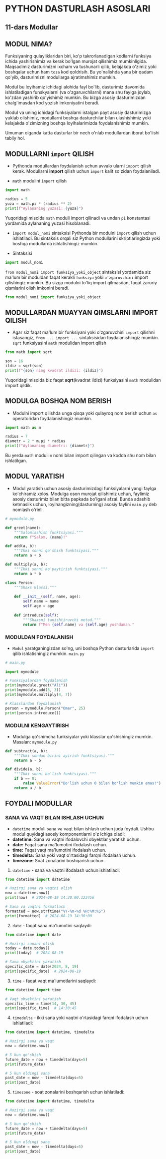 # PYTHON DASTURLASH ASOSLARI

## 11-dars Modullar

## MODUL NIMA?
Funksiyaning qulayliklaridan biri, ko'p takrorlanadigan kodlarni funksiya ichida yashirishimiz va kerak bo'lgan murojat qilishimiz mumkinligida. Maqsadimiz dasturimizni ixcham va tushunarli qilib, kelajakda o'zimiz yoki boshqalar uchun ham `toza` kod qoldrisih. Bu yo'nalishda yana bir qadam qo'yib, dasturimizni modullarga ajratimshimiz mumkin. 

Modul bu loyihamiz ichidagi alohida fayl bo'lib, dasturimiz davomida ishlatiladigan funskyalarni (va o'zgaruvchilarni) mana shu faylga joylab, ko'zdan yashirib qo'yishimiz mumkin. Bu bizga asosiy dasturimizdan chalg'imasdan kod yozish imkoniyatini beradi. 

Modul va uning ichidagi funksiyalarni istalgan payt asosiy dasturimizga yuklab olishimiz, modullarni boshqa dasturchilar bilan ulashishimiz yoki kelajakda o'zimizning boshqa loyihalarimizda foydalanishimiz mumkin.

Umuman olganda katta dasturlar bir nech o'nlab modullardan iborat bo'lishi tabiiy hol.

## MODULLARNI `import` QILISH
- Pythonda modullardan foydalanish uchun avvalo ularni `import` qilish kerak. Modullarni **import** qilish uchun `import` kalit so'zidan foydalaniladi.

- `math` modulini `import` qilish
```python
import math

radius = 5
yuza = math.pi * (radius ** 2)
print(f"Aylananing yuzasi: {yuza}")
```
Yuqoridagi misolda `math` moduli import qilinadi va undan `pi` konstantasi yordamida aylananing yuzasi hisoblanadi.

- `import modul_nomi` sintaksisi Pythonda bir modulni `import` qilish uchun ishlatiladi. Bu sintaksis orqali siz Python modullarini skriptlaringizda yoki boshqa modullarda ishlatishingiz mumkin.

- Sintaksisi
```python
import modul_nomi
```
`from modul_nomi import funksiya_yoki_object` sintaksisi yordamida siz ma'lum bir moduldan faqat kerakli `funksiya` yoki `o'zgaruvchini` import qilishingiz mumkin. Bu sizga modulni to'liq import qilmasdan, faqat zaruriy qismlarini olish imkonini beradi.

```python
from modul_nomi import funksiya_yoki_object
```

## MODULLARDAN MUAYYAN QIMSLARNI IMPORT QILISH
- Agar siz faqat ma'lum bir funksiyani yoki o'zgaruvchini `import` qilishni istasangiz, `from ... import ...` sintaksisidan foydalanishingiz mumkin.
`sqrt` funksiyasini `math` modulidan import qilish
```python
from math import sqrt

son = 16
ildiz = sqrt(son)
print(f"{son} ning kvadrat ildizi: {ildiz}")
```
Yuqoridagi misolda biz faqat **sqrt**(kvadrat ildizi) funksiyasini `math` modulidan import qildik.

## MODULGA BOSHQA NOM BERISH
- Modulni import qilishda unga qisqa yoki qulayroq nom berish uchun `as` operatoridan foydalanishingiz mumkin.
```python
import math as m

radius = 7
diametr = 2 * m.pi * radius
print(f"Aylananing diametri: {diametr}")
```
Bu yerda `math` moduli `m` nomi bilan import qilingan va kodda shu nom bilan ishlatilgan.

## MODUL YARATISH
- Modul yaratish uchun asosiy dasturimizdagi funksiyalarni yangi faylga ko'chiramiz xolos. Modulga oson murojat qilishimiz uchun, faylimiz asosiy dasturimiz bilan bitta papkada bo'lgani afzal. Bunda adashib ketmaslik uchun, loyihangizning(dasturning) asosiy faylini `main.py` deb nomlash o'rinli. 

```python
# mymodule.py

def greet(name):
    """Salomlashish funktsiyasi."""
    return f"Salom, {name}!"

def add(a, b):
    """Ikki sonni qo'shish funktsiyasi."""
    return a + b

def multiply(a, b):
    """Ikki sonni ko'paytirish funktsiyasi."""
    return a * b

class Person:
    """Shaxs klassi."""
    
    def __init__(self, name, age):
        self.name = name
        self.age = age
    
    def introduce(self):
        """Shaxsni tanishtiruvchi metod."""
        return f"Men {self.name} va {self.age} yoshdaman."
```

### MODULDAN FOYDALANISH
- `Modul` yaratganingizdan so'ng, uni boshqa Python dasturlarida `import` qilib ishlatishingiz mumkin.
`main.py`
```python
# main.py

import mymodule

# Funksiyalardan foydalanish
print(mymodule.greet("Ali"))
print(mymodule.add(5, 3))
print(mymodule.multiply(4, 7))

# Klasslardan foydalanish
person = mymodule.Person("Omar", 25)
print(person.introduce())
```
### MODULNI KENGAYTIRISH
- Modulga qo'shimcha funksiyalar yoki klasslar qo'shishingiz mumkin. <br>
Masalan: `mymodule.py`
```python
def subtract(a, b):
    """Ikki sondan birini ayirish funktsiyasi."""
    return a - b

def divide(a, b):
    """Ikki sonni bo'lish funktsiyasi."""
    if b == 0:
        raise ValueError("Bo'lish uchun 0 bilan bo'lish mumkin emas!")
    return a / b
```

## FOYDALI MODULLAR
### SANA VA VAQT BILAN ISHLASH UCHUN

- `datetime` moduli sana va vaqt bilan ishlash uchun juda foydali. Ushbu modul quyidagi asosiy komponentlarni o'z ichiga oladi:
- **datetime:** Sana va vaqtni ifodalovchi obyektlar yaratish uchun.
- **date:** Faqat sana ma'lumotini ifodalash uchun.
- **time:** Faqat vaqt ma'lumotini ifodalash uchun.
- **timedelta:** Sana yoki vaqt o'rtasidagi farqni ifodalash uchun.
- **timezone:** Soat zonalarini boshqarish uchun.

1. `datetime` - sana va vaqtni ifodalash uchun ishlatiladi:
```python
from datetime import datetime

# Hozirgi sana va vaqtni olish
now = datetime.now()
print(now)  # 2024-08-19 14:30:00.123456

# Sana va vaqtni formatlash
formatted = now.strftime("%Y-%m-%d %H:%M:%S")
print(formatted)  # 2024-08-19 14:30:00
```
2. `date` - faqat sana ma'lumotini saqlaydi:
```python
from datetime import date

# Hozirgi sanani olish
today = date.today()
print(today)  # 2024-08-19

# Sana obyektini yaratish
specific_date = date(2024, 8, 19)
print(specific_date)  # 2024-08-19
```
3. `time` - faqat vaqt ma'lumotlarini saqlaydi:
```python
from datetime import time

# Vaqt obyektini yaratish
specific_time = time(14, 30, 45)
print(specific_time)  # 14:30:45
```
4. `timedelta` - ikki sana yoki vaqtni o'rtasidagi farqni ifodalash uchun ishlatiladi:
```python
from datetime import datetime, timedelta

# Hozirgi sana va vaqt
now = datetime.now()

# 5 kun qo'shish
future_date = now + timedelta(days=5)
print(future_date)

# 5 kun oldingi sana
past_date = now - timedelta(days=5)
print(past_date)
```
5. `timezone` - soat zonalarini boshqarish uchun ishlatiladi:
```python
from datetime import datetime, timedelta

# Hozirgi sana va vaqt
now = datetime.now()

# 5 kun qo'shish
future_date = now + timedelta(days=5)
print(future_date)

# 5 kun oldingi sana
past_date = now - timedelta(days=5)
print(past_date)
```